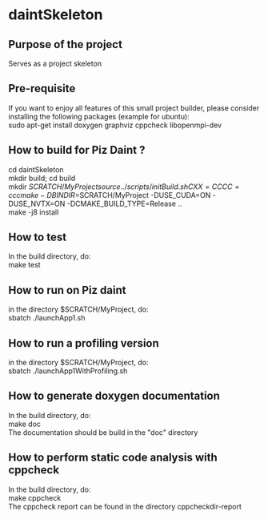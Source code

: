# daintSkeleton

## Purpose of the project
Serves as a project skeleton

## Pre-requisite
If you want to enjoy all features of this small project builder, please consider installing the following packages (example for ubuntu):  
sudo apt-get install doxygen graphviz cppcheck libopenmpi-dev

## How to build for Piz Daint ?
cd daintSkeleton  
mkdir build; cd build  
mkdir $SCRATCH/MyProject  
source ../scripts/initBuild.sh  
CXX=CC CC=cc cmake -DBINDIR=$SCRATCH/MyProject -DUSE_CUDA=ON -DUSE_NVTX=ON -DCMAKE_BUILD_TYPE=Release ..  
make -j8 install  

## How to test
In the build directory, do:  
make test  

## How to run on Piz daint
in the directory  $SCRATCH/MyProject, do:  
sbatch ./launchApp1.sh

## How to run a profiling version
in the directory  $SCRATCH/MyProject, do:  
sbatch ./launchApp1WithProfiling.sh

## How to generate doxygen documentation
In the build directory, do:  
make doc  
The documentation should be build in the "doc" directory

## How to perform static code analysis with cppcheck
In the build directory, do:  
make cppcheck  
The cppcheck report can be found in the directory cppcheckdir-report
